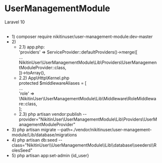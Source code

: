 # UserManagementModule
Laravel 10<br><br>

<ul>
<li>1) composer require nikitinuser/user-management-module:dev-master</li>

<li>
    2)
    <ul>
        <li>
            2.1) app.php: <br>
                'providers' => ServiceProvider::defaultProviders()->merge([<br>
                    ...<br>
                    NikitinUser\UserManagementModule\Lib\Providers\UserManagementModuleProvider::class,<br>
                ])->toArray(),<br>
        </li>
        <li>
            2.2) App\Http\Kernel.php <br>
                protected $middlewareAliases = [<br>
                    ...<br>
                    'role' => \NikitinUser\UserManagementModule\Lib\Middleware\RoleMiddleware::class,<br>
                ];<br>
        </li>
        <li>
            2.3) php artisan vendor:publish --provider="NikitinUser\UserManagementModule\Lib\Providers\UserManagementModuleProvider"
        </li>
    </ul>
</li>

<li>
    3) php artisan migrate --path=./vendor/nikitinuser/user-management-module/Lib/database/migrations
</li>

<li>
    4) php artisan db:seed --class="NikitinUser\\UserManagementModule\\Lib\\database\\seeders\\RolesSeed"
</li>

<li>
    5) php artisan app:set-admin {id_user}
</li>
</ul>
